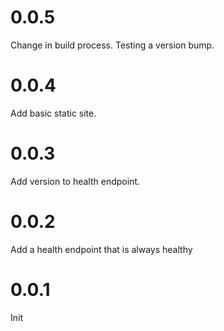 # 0.0.5

Change in build process. Testing a version bump.

# 0.0.4

Add basic static site.

# 0.0.3

Add version to health endpoint.

# 0.0.2

Add a health endpoint that is always healthy

# 0.0.1

Init
